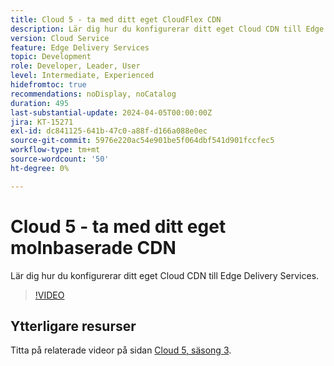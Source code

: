 ```yaml
---
title: Cloud 5 - ta med ditt eget CloudFlex CDN
description: Lär dig hur du konfigurerar ditt eget Cloud CDN till Edge Delivery Services.
version: Cloud Service
feature: Edge Delivery Services
topic: Development
role: Developer, Leader, User
level: Intermediate, Experienced
hidefromtoc: true
recommendations: noDisplay, noCatalog
duration: 495
last-substantial-update: 2024-04-05T00:00:00Z
jira: KT-15271
exl-id: dc841125-641b-47c0-a88f-d166a088e0ec
source-git-commit: 5976e220ac54e901be5f064dbf541d901fccfec5
workflow-type: tm+mt
source-wordcount: '50'
ht-degree: 0%

---
```


# Cloud 5 - ta med ditt eget molnbaserade CDN

Lär dig hur du konfigurerar ditt eget Cloud CDN till Edge Delivery Services.

>[!VIDEO](https://video.tv.adobe.com/v/3428100/?quality=12&learn=on)

## Ytterligare resurser

Titta på relaterade videor på sidan [Cloud 5, säsong 3](../cloud5-season-3.md).
